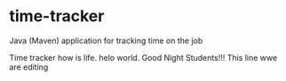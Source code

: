 # time-tracker
Java (Maven) application for tracking time on the job

Time tracker
how is life.
helo world.
Good Night Students!!!
This line wwe are editing
